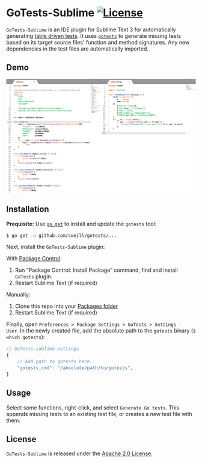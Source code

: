 # GoTests-Sublime [![License](https://img.shields.io/badge/license-Apache%202.0-blue.svg)](https://github.com/cweill/GoTests-Sublime/blob/master/LICENSE)

`GoTests-Sublime` is an IDE plugin for Sublime Text 3 for automatically generating [table driven tests](https://github.com/golang/go/wiki/TableDrivenTests). It uses [`gotests`](https://github.com/cweill/gotests) to generate missing tests based on its target source files' function and method signatures. Any new dependencies in the test files are automatically imported.

## Demo

![demo](/gotests.gif)

## Installation

__Prequisite:__ Use [`go get`](https://golang.org/cmd/go/#hdr-Download_and_install_packages_and_dependencies) to install and update the `gotests` tool:
```sh
$ go get -u github.com/cweill/gotests/...
```
Next, install the `GoTests-Sublime` plugin:

With [Package Control](http://wbond.net/sublime_packages/package_control):

1. Run “Package Control: Install Package” command, find and install `GoTests` plugin.
2. Restart Sublime Text (if required)

Manually:

1. Clone this repo into your [Packages folder](https://www.sublimetext.com/docs/3/packages.html)
2. Restart Sublime Text (if required)

Finally, open `Preferences > Package Settings > GoTests > Settings - User`. In the newly created file, add the absolute path to the `gotests` binary (`$ which gotests`):

```js
// GoTests.sublime-settings
{
    // Add path to gotests here.
	"gotests_cmd": "/absolute/path/to/gotests",
}
```

## Usage

Select some functions, right-click, and select `Generate Go tests`. This appends missing tests to an existing test file, or creates a new test file with them.

## License

`GoTests-Sublime` is released under the [Apache 2.0 License](http://www.apache.org/licenses/LICENSE-2.0).
